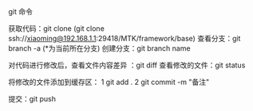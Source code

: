 git 命令

获取代码：git clone  (git clone ssh://xiaoming@192.168.1.1:29418/MTK/framework/base)
查看分支：git branch -a  (*为当前所在分支)
创建分支：git branch name

对代码进行修改后，查看文件内容差异 ：git diff
查看修改的文件：git status

将修改的文件添加到缓存区：
	1 git add .
	2 git commit -m "备注"
	
提交：git push
